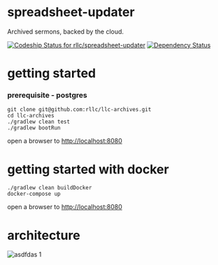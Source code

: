 # spreadsheet-updater
Archived sermons, backed by the cloud.

[ ![Codeship Status for rllc/spreadsheet-updater](https://codeship.com/projects/21f82550-cf6f-0132-f2fb-0625bb0d2ed5/status?branch=master)](https://codeship.com/projects/76704)
[![Dependency Status](https://www.versioneye.com/user/projects/553eedc61395378a90000047/badge.svg?style=flat-square)](https://www.versioneye.com/user/projects/553eedc61395378a90000047)


# getting started
### prerequisite - postgres
```shell
git clone git@github.com:rllc/llc-archives.git
cd llc-archives
./gradlew clean test
./gradlew bootRun
```
open a browser to [http://localhost:8080](http://localhost:8080)

# getting started with docker
```shell
./gradlew clean buildDocker
docker-compose up
```
open a browser to [http://localhost:8080](http://localhost:8080)

# architecture
![asdfdas 1](https://cloud.githubusercontent.com/assets/679510/8988873/5e9a25ac-36ae-11e5-9460-45b48c6798e8.png)
